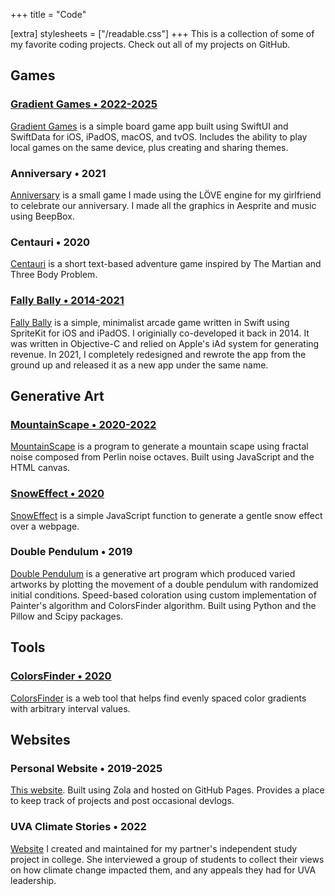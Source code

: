 +++
title = "Code"

[extra]
stylesheets = ["/readable.css"]
+++
This is a collection of some of my favorite coding projects. Check out all of my projects on GitHub.

## Games

### [Gradient Games • 2022-2025](@/gradientgames/_index.md)

[Gradient Games](https://github.com/Sammcb/GradientGames) is a simple board game app built using SwiftUI and SwiftData for iOS, iPadOS, macOS, and tvOS. Includes the ability to play local games on the same device, plus creating and sharing themes.

### Anniversary • 2021

[Anniversary](https://github.com/Sammcb/Anniversary) is a small game I made using the LÖVE engine for my girlfriend to celebrate our anniversary. I made all the graphics in Aesprite and music using BeepBox.

### Centauri • 2020

[Centauri](https://github.com/Sammcb/Centauri) is a short text-based adventure game inspired by The Martian and Three Body Problem.

### [Fally Bally • 2014-2021](@/fallybally/index.md)

[Fally Bally](https://github.com/Sammcb/FallyBally) is a simple, minimalist arcade game written in Swift using SpriteKit for iOS and iPadOS. I originially co-developed it back in 2014. It was written in Objective-C and relied on Apple's iAd system for generating revenue. In 2021, I completely redesigned and rewrote the app from the ground up and released it as a new app under the same name.

## Generative Art

### [MountainScape • 2020-2022](/MountainScape)

[MountainScape](https://github.com/Sammcb/MountainScape) is a program to generate a mountain scape using fractal noise composed from Perlin noise octaves. Built using JavaScript and the HTML canvas.

### [SnowEffect • 2020](/SnowEffect)

[SnowEffect](https://github.com/Sammcb/SnowEffect) is a simple JavaScript function to generate a gentle snow effect over a webpage.

### Double Pendulum • 2019

[Double Pendulum](https://github.com/Sammcb/DoublePendulum) is a generative art program which produced varied artworks by plotting the movement of a double pendulum with randomized initial conditions. Speed-based coloration using custom implementation of Painter's algorithm and ColorsFinder algorithm. Built using Python and the Pillow and Scipy packages.

## Tools

### [ColorsFinder • 2020](/ColorsFinder)

[ColorsFinder](https://github.com/Sammcb/ColorsFinder) is a web tool that helps find evenly spaced color gradients with arbitrary interval values.

## Websites

### Personal Website • 2019-2025

[This website](https://github.com/Sammcb/Sammcb.github.io). Built using Zola and hosted on GitHub Pages. Provides a place to keep track of projects and post occasional devlogs.

### UVA Climate Stories • 2022

[Website](https://github.com/Sammcb/UVAClimateStoriesSite) I created and maintained for my partner's independent study project in college. She interviewed a group of students to collect their views on how climate change impacted them, and any appeals they had for UVA leadership.
